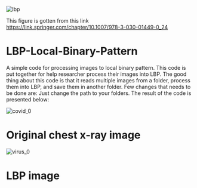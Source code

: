 ![lbp](https://user-images.githubusercontent.com/63404097/149629275-88dfe134-e66f-4029-a432-fd5679c4dc4a.gif)

This figure is gotten from this link https://link.springer.com/chapter/10.1007/978-3-030-01449-0_24
# LBP-Local-Binary-Pattern
A simple code for processing images to local binary pattern.
This code is put together for help researcher process their images into LBP. The good thing about this code is that it reads multiple images from a folder, process them into LBP, and save them in another folder. Few changes that needs to be done are: Just change the path to your folders. 
The result of the code is presented below:






![covid_0](https://user-images.githubusercontent.com/63404097/149629817-38fd506f-7bd8-4bfd-aa79-2583aa1fce34.jpg)

# Original chest x-ray image







![virus_0](https://user-images.githubusercontent.com/63404097/149629820-7a818b67-d218-4119-bf2c-4b56848c2260.jpg)

# LBP image
